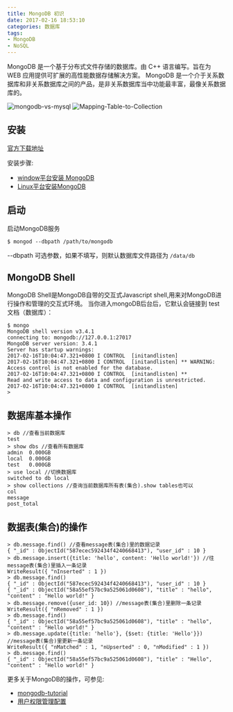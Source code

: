 ```yaml
---
title: MongoDB 初识
date: 2017-02-16 18:53:10
categories: 数据库
tags:
- MongoDB
- NoSQL
---
```


MongoDB 是一个基于分布式文件存储的数据库。由 C++ 语言编写。旨在为 WEB 应用提供可扩展的高性能数据存储解决方案。
MongoDB 是一个介于关系数据库和非关系数据库之间的产品，是非关系数据库当中功能最丰富，最像关系数据库的。

![mongodb-vs-mysql](http://7xsk2b.com1.z0.glb.clouddn.com/image/mongodb-vs-mysql.png)
![Mapping-Table-to-Collection](http://www.runoob.com/wp-content/uploads/2013/10/Figure-1-Mapping-Table-to-Collection-1.png)

## 安装

[官方下载地址](http://www.mongodb.org/downloads)

安装步骤:

- [window平台安装 MongoDB](http://www.runoob.com/mongodb/mongodb-window-install.html)
- [Linux平台安装MongoDB](http://www.runoob.com/mongodb/mongodb-linux-install.html)

## 启动

启动MongoDB服务

~~~shell
$ mongod --dbpath /path/to/mongodb
~~~

--dbpath 可选参数，如果不填写，则默认数据库文件路径为 `/data/db`

## MongoDB Shell

MongoDB Shell是MongoDB自带的交互式Javascript shell,用来对MongoDB进行操作和管理的交互式环境。
当你进入mongoDB后台后，它默认会链接到 test 文档（数据库）：

~~~shell
$ mongo
MongoDB shell version v3.4.1
connecting to: mongodb://127.0.0.1:27017
MongoDB server version: 3.4.1
Server has startup warnings:
2017-02-16T10:04:47.321+0800 I CONTROL  [initandlisten]
2017-02-16T10:04:47.321+0800 I CONTROL  [initandlisten] ** WARNING: Access control is not enabled for the database.
2017-02-16T10:04:47.321+0800 I CONTROL  [initandlisten] **          Read and write access to data and configuration is unrestricted.
2017-02-16T10:04:47.321+0800 I CONTROL  [initandlisten]
>
~~~

## 数据库基本操作

~~~shell
> db //查看当前数据库
test
> show dbs //查看所有数据库
admin  0.000GB
local  0.000GB
test   0.000GB
> use local //切换数据库
switched to db local
> show collections //查询当前数据库所有表(集合).show tables也可以
col
message
post_total
~~~

## 数据表(集合)的操作

~~~shell
> db.message.find() //查看message表(集合)里的数据记录
{ "_id" : ObjectId("587ecec592434f4240668413"), "user_id" : 10 }
> db.message.insert({title: 'hello', content: 'Hello world!'}) //往message表(集合)里插入一条记录
WriteResult({ "nInserted" : 1 })
> db.message.find()
{ "_id" : ObjectId("587ecec592434f4240668413"), "user_id" : 10 }
{ "_id" : ObjectId("58a55ef57bc9a525061d0608"), "title" : "hello", "content" : "Hello world!" }
> db.message.remove({user_id: 10}) //message表(集合)里删除一条记录
WriteResult({ "nRemoved" : 1 })
> db.message.find()
{ "_id" : ObjectId("58a55ef57bc9a525061d0608"), "title" : "hello", "content" : "Hello world!" }
> db.message.update({title: 'hello'}, {$set: {title: 'Hello'}}) //message表(集合)里更新一条记录
WriteResult({ "nMatched" : 1, "nUpserted" : 0, "nModified" : 1 })
> db.message.find()
{ "_id" : ObjectId("58a55ef57bc9a525061d0608"), "title" : "Hello", "content" : "Hello world!" }
~~~

更多关于MongoDB的操作，可参见:

- [mongodb-tutorial](http://www.runoob.com/mongodb/mongodb-tutorial.html)
- [用户权限管理配置](http://www.jianshu.com/p/a4e94bb8a052)

